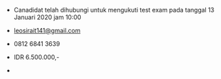 - Canadidat telah dihubungi untuk mengukuti test exam pada tanggal 13 Januari 2020 jam 10:00

- leosirait141@gmail.com

- 0812 6841 3639

- IDR 6.500.000,-

-
